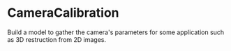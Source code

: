 # CameraCalibration
Build a model to gather the camera's parameters for some application such as 3D restruction from 2D images.
